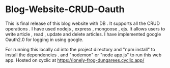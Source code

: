 # Blog-Website-CRUD-Oauth
This is final release of this blog website with DB . It supports all the CRUD operations . I have used nodejs , express , mongoose , ejs. 
It allows users to write article , read , update and delete articles.
I have implemented google Oauth2.0 for logging in using google.


For running this locally cd into the project directory and 
"npm install" to install the dependencies .
and "nodemon" or "node app.js" to run this web app.
Hosted on cyclic  at https://lonely-frog-dungarees.cyclic.app/
